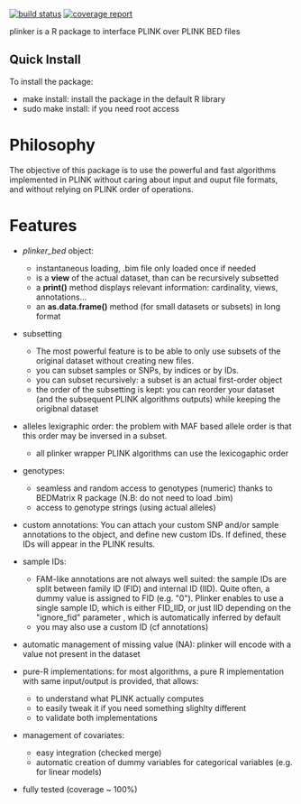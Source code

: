 [![build status](https://gitlab.quartzbio.com/code/plinker_pkg/badges/master/build.svg)](https://gitlab.quartzbio.com/code/plinker_pkg/commits/master)
[![coverage report](https://gitlab.quartzbio.com/code/plinker_pkg/badges/master/coverage.svg)](https://gitlab.quartzbio.com/code/plinker_pkg/commits/master)

plinker is a R package to interface PLINK over PLINK BED files


## Quick Install

To install the package:

* make install: install the package in the default R library
* sudo make install: if you need root access


# Philosophy

The objective of this package is to use the powerful and fast algorithms implemented
in PLINK without caring about input and ouput file formats, and without relying on PLINK
order of operations.

# Features
  - _plinker_bed_ object:
    * instantaneous loading, .bim file only loaded once if needed
    * is a **view** of the actual dataset, than can be recursively subsetted
    * a **print()** method displays relevant information: cardinality, views, annotations...
    * an **as.data.frame()** method (for small datasets or subsets) in long format
    
  - subsetting
    * The most powerful feature is to be able to only use subsets of the original dataset without creating new files.
    * you can subset samples or SNPs, by indices or by IDs.
    * you can subset recursively: a subset is an actual first-order object
    * the order of the subsetting is kept: you can reorder your dataset 
      (and the subsequent PLINK algorithms outputs) while keeping the origibnal dataset
    
  - alleles lexigraphic order: the problem with MAF based allele order is that this order may be inversed in a subset.
    * all plinker wrapper PLINK algorithms can use the lexicogaphic order

  - genotypes:
    * seamless and random access to genotypes (numeric) thanks to BEDMatrix R package (N.B: do not need to load .bim)
    * access to genotype strings (using actual alleles)
     
  - custom annotations: You can attach your custom SNP and/or sample annotations to the object, and define new custom IDs.
    If defined, these IDs will appear in the PLINK results.

  - sample IDs:
    * FAM-like annotations are not always well suited: the sample IDs are split between family ID (FID) and 
      internal ID (IID). Quite often, a dummy value is assigned to FID (e.g. "0").
      Plinker enables to use a single sample ID, which is either FID_IID, or just IID depending on the "ignore_fid" parameter
      , which is automatically inferred by default
    * you may also use a custom ID (cf annotations)
     
  - automatic management of missing value (NA): plinker will encode with a value not present in the dataset

  - pure-R implementations: for most algorithms, a pure R implementation with same input/output is provided, that allows:
    * to understand what PLINK actually computes
    * to easily tweak it if you need something slighlty different
    * to validate both implementations
     
  - management of covariates:
    * easy integration (checked merge)
    * automatic creation of dummy variables for categorical variables (e.g. for linear models)

  - fully tested (coverage ~ 100%)

